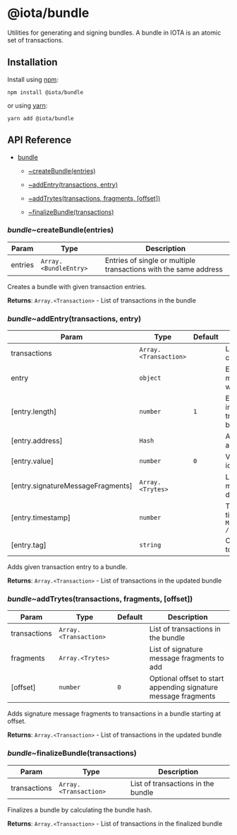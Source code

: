 # @iota/bundle

Utilities for generating and signing bundles.
A bundle in IOTA is an atomic set of transactions.

## Installation

Install using [npm](https://www.npmjs.org/):

```
npm install @iota/bundle
```

or using [yarn](https://yarnpkg.com/):

```
yarn add @iota/bundle
```

## API Reference

-   [bundle](#module_bundle)

    -   [~createBundle(entries)](#module_bundle..createBundle)

    -   [~addEntry(transactions, entry)](#module_bundle..addEntry)

    -   [~addTrytes(transactions, fragments, [offset])](#module_bundle..addTrytes)

    -   [~finalizeBundle(transactions)](#module_bundle..finalizeBundle)

<a name="module_bundle..createBundle"></a>

### _bundle_~createBundle(entries)

| Param   | Type                                   | Description                                                      |
| ------- | -------------------------------------- | ---------------------------------------------------------------- |
| entries | <code>Array.&lt;BundleEntry&gt;</code> | Entries of single or multiple transactions with the same address |

Creates a bundle with given transaction entries.

**Returns**: <code>Array.&lt;Transaction&gt;</code> - List of transactions in the bundle  
<a name="module_bundle..addEntry"></a>

### _bundle_~addEntry(transactions, entry)

| Param                             | Type                                   | Default        | Description                                                                      |
| --------------------------------- | -------------------------------------- | -------------- | -------------------------------------------------------------------------------- |
| transactions                      | <code>Array.&lt;Transaction&gt;</code> |                | List of transactions currently in the bundle                                     |
| entry                             | <code>object</code>                    |                | Entry of a single or multiple transactions with the same address                 |
| [entry.length]                    | <code>number</code>                    | <code>1</code> | Entry length, which indicates how many transactions in the bundle it will occupy |
| [entry.address]                   | <code>Hash</code>                      |                | Address, defaults to all-9s                                                      |
| [entry.value]                     | <code>number</code>                    | <code>0</code> | Value to transfer in iotas                                                       |
| [entry.signatureMessageFragments] | <code>Array.&lt;Trytes&gt;</code>      |                | List of signature message fragments, defaults to all-9s                          |
| [entry.timestamp]                 | <code>number</code>                    |                | Transaction timestamp, defaults to `Math.floor(Date.now() / 1000)`               |
| [entry.tag]                       | <code>string</code>                    |                | Optional Tag, defaults to null tag (all-9s)                                      |

Adds given transaction entry to a bundle.

**Returns**: <code>Array.&lt;Transaction&gt;</code> - List of transactions in the updated bundle  
<a name="module_bundle..addTrytes"></a>

### _bundle_~addTrytes(transactions, fragments, [offset])

| Param        | Type                                   | Default        | Description                                                    |
| ------------ | -------------------------------------- | -------------- | -------------------------------------------------------------- |
| transactions | <code>Array.&lt;Transaction&gt;</code> |                | List of transactions in the bundle                             |
| fragments    | <code>Array.&lt;Trytes&gt;</code>      |                | List of signature message fragments to add                     |
| [offset]     | <code>number</code>                    | <code>0</code> | Optional offset to start appending signature message fragments |

Adds signature message fragments to transactions in a bundle starting at offset.

**Returns**: <code>Array.&lt;Transaction&gt;</code> - List of transactions in the updated bundle  
<a name="module_bundle..finalizeBundle"></a>

### _bundle_~finalizeBundle(transactions)

| Param        | Type                                   | Description                        |
| ------------ | -------------------------------------- | ---------------------------------- |
| transactions | <code>Array.&lt;Transaction&gt;</code> | List of transactions in the bundle |

Finalizes a bundle by calculating the bundle hash.

**Returns**: <code>Array.&lt;Transaction&gt;</code> - List of transactions in the finalized bundle

